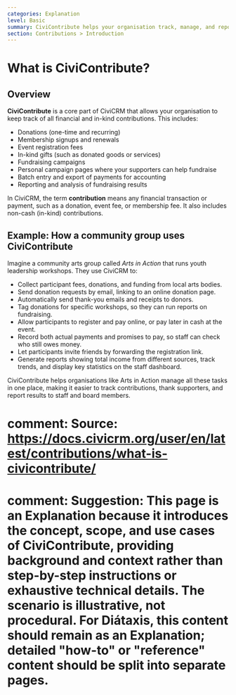 ```yaml
---
categories: Explanation
level: Basic
summary: CiviContribute helps your organisation track, manage, and report on all types of financial and in-kind contributions, including donations, event fees, and membership payments.
section: Contributions > Introduction
---
```


# What is CiviContribute?

## Overview

**CiviContribute** is a core part of CiviCRM that allows your organisation to keep track of all financial and in-kind contributions. This includes:

- Donations (one-time and recurring)
- Membership signups and renewals
- Event registration fees
- In-kind gifts (such as donated goods or services)
- Fundraising campaigns
- Personal campaign pages where your supporters can help fundraise
- Batch entry and export of payments for accounting
- Reporting and analysis of fundraising results

In CiviCRM, the term **contribution** means any financial transaction or payment, such as a donation, event fee, or membership fee. It also includes non-cash (in-kind) contributions.

## Example: How a community group uses CiviContribute

Imagine a community arts group called *Arts in Action* that runs youth leadership workshops. They use CiviCRM to:

- Collect participant fees, donations, and funding from local arts bodies.
- Send donation requests by email, linking to an online donation page.
- Automatically send thank-you emails and receipts to donors.
- Tag donations for specific workshops, so they can run reports on fundraising.
- Allow participants to register and pay online, or pay later in cash at the event.
- Record both actual payments and promises to pay, so staff can check who still owes money.
- Let participants invite friends by forwarding the registration link.
- Generate reports showing total income from different sources, track trends, and display key statistics on the staff dashboard.

CiviContribute helps organisations like Arts in Action manage all these tasks in one place, making it easier to track contributions, thank supporters, and report results to staff and board members.

# comment: Source: https://docs.civicrm.org/user/en/latest/contributions/what-is-civicontribute/
# comment: Suggestion: This page is an Explanation because it introduces the concept, scope, and use cases of CiviContribute, providing background and context rather than step-by-step instructions or exhaustive technical details. The scenario is illustrative, not procedural. For Diátaxis, this content should remain as an Explanation; detailed "how-to" or "reference" content should be split into separate pages.